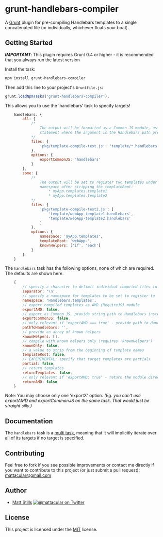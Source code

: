 # grunt-handlebars-compiler

A [Grunt](http://gruntjs.com) plugin for pre-compiling Handlebars templates to a single concatenated file (or individually, whichever floats your boat).

## Getting Started

***IMPORTANT***: This plugin requires Grunt 0.4 or higher - it is recommended that you always run the latest version

Install the task:

```bash
npm install grunt-handlebars-compiler
```

Then add this line to your project's `Gruntfile.js`:

```js
grunt.loadNpmTasks('grunt-handlebars-compiler');
```

This allows you to use the 'handlebars' task to specify targets!

```js
	handlebars: {
		all: {
			/*
				The output will be formatted as a Common JS module, using a require()
				statement where the argument is the Handlebars path provided in the option.
			*/
			files: {
				'pkg/template-compile-test.js': 'template/*.handlebars'
			},
			options: {
				exportCommonJS: 'handlebars'
			}
		},
		some: {
			/*
				The output will be set to register two templates under 'myApp.templates' 
				namespace after stripping the templateRoot:
					* myApp.templates.template1
					* myApp.templates.template2
			*/
			files: {
				'pkg/template-compile-test2.js': [
					'template/webApp-template1.handlebars', 
					'template/webApp-template2.handlebars'
				] 
			},
			options: {
				namespace: 'myApp.templates',
				templateRoot: 'webApp-',
				knownHelpers: ['if', 'each']
			}
		}
	}
```

The `handlebars` task has the following options, none of which are required. The defaults are shown here:

```js
	{
		// specify a character to delimit individual compiled files in the output	
		separator: '\n',				
		// specify a namespace for templates to be set to register to
		namespace: 'Handlebars.templates',
		// export compiled templates as AMD (RequireJS) module
		exportAMD: false,				
		// export as Common JS, provide string path to Handlebars instead of false
		exportCommonJS: false,			
		// only relevant if 'exportAMD === true' - provide path to Handlebars
		pathToHandlebars: '',			
		// provide an array of known helpers
		knownHelpers: [],				
		// compile with known helpers only (requires 'knownHelpers')
		knownOnly: false,				
		// a value to strip from the beginning of template names
		templateRoot: false,			
		// EXPERIMENTAL: specify that target templates are partials
		partial: false,					
		// return templates
		returnTemplates: false,			
		// only relevant if 'exportAMD: true' - return the module directly for use
		returnAMD: false				
	}
```

Note: You may choose only one 'exportX' option. *(Eg. you can't use exportAMD and exportCommonJS on the same task. That would just be straight silly.)*

## Documentation

The `handlebars` task is a [multi task](https://github.com/gruntjs/grunt/blob/master/docs/types_of_tasks.md#multi-tasks), meaning that it will implicitly iterate over all of its targets if no target is specified.

## Contributing

Feel free to fork if you see possible improvements or contact me directly if you want to contribute to this project (or just submit a pull request): mattacular@gmail.com

## Author

* [Matt Stills](http://www.mattstills.com)
  [![@mattacular on Twitter](https://secure.gravatar.com/avatar/fc34dc6cf17121952e967cdba43f76fe?s=70)](http://twitter.com/mattacular "Follow @mattacular on Twitter")

## License

This project is licensed under the [MIT](http://mths.be/mit) license.

